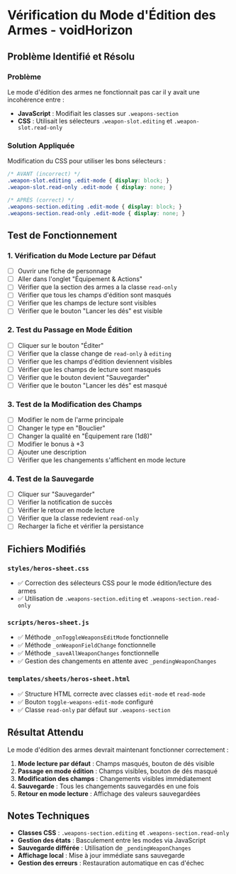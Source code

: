# Vérification du Mode d'Édition des Armes - voidHorizon

## Problème Identifié et Résolu

### **Problème**
Le mode d'édition des armes ne fonctionnait pas car il y avait une incohérence entre :
- **JavaScript** : Modifiait les classes sur `.weapons-section`
- **CSS** : Utilisait les sélecteurs `.weapon-slot.editing` et `.weapon-slot.read-only`

### **Solution Appliquée**
Modification du CSS pour utiliser les bons sélecteurs :
```css
/* AVANT (incorrect) */
.weapon-slot.editing .edit-mode { display: block; }
.weapon-slot.read-only .edit-mode { display: none; }

/* APRÈS (correct) */
.weapons-section.editing .edit-mode { display: block; }
.weapons-section.read-only .edit-mode { display: none; }
```

## Test de Fonctionnement

### **1. Vérification du Mode Lecture par Défaut**
- [ ] Ouvrir une fiche de personnage
- [ ] Aller dans l'onglet "Équipement & Actions"
- [ ] Vérifier que la section des armes a la classe `read-only`
- [ ] Vérifier que tous les champs d'édition sont masqués
- [ ] Vérifier que les champs de lecture sont visibles
- [ ] Vérifier que le bouton "Lancer les dés" est visible

### **2. Test du Passage en Mode Édition**
- [ ] Cliquer sur le bouton "Éditer"
- [ ] Vérifier que la classe change de `read-only` à `editing`
- [ ] Vérifier que les champs d'édition deviennent visibles
- [ ] Vérifier que les champs de lecture sont masqués
- [ ] Vérifier que le bouton devient "Sauvegarder"
- [ ] Vérifier que le bouton "Lancer les dés" est masqué

### **3. Test de la Modification des Champs**
- [ ] Modifier le nom de l'arme principale
- [ ] Changer le type en "Bouclier"
- [ ] Changer la qualité en "Équipement rare (1d8)"
- [ ] Modifier le bonus à +3
- [ ] Ajouter une description
- [ ] Vérifier que les changements s'affichent en mode lecture

### **4. Test de la Sauvegarde**
- [ ] Cliquer sur "Sauvegarder"
- [ ] Vérifier la notification de succès
- [ ] Vérifier le retour en mode lecture
- [ ] Vérifier que la classe redevient `read-only`
- [ ] Recharger la fiche et vérifier la persistance

## Fichiers Modifiés

### **`styles/heros-sheet.css`**
- ✅ Correction des sélecteurs CSS pour le mode édition/lecture des armes
- ✅ Utilisation de `.weapons-section.editing` et `.weapons-section.read-only`

### **`scripts/heros-sheet.js`**
- ✅ Méthode `_onToggleWeaponsEditMode` fonctionnelle
- ✅ Méthode `_onWeaponFieldChange` fonctionnelle
- ✅ Méthode `_saveAllWeaponChanges` fonctionnelle
- ✅ Gestion des changements en attente avec `_pendingWeaponChanges`

### **`templates/sheets/heros-sheet.html`**
- ✅ Structure HTML correcte avec classes `edit-mode` et `read-mode`
- ✅ Bouton `toggle-weapons-edit-mode` configuré
- ✅ Classe `read-only` par défaut sur `.weapons-section`

## Résultat Attendu

Le mode d'édition des armes devrait maintenant fonctionner correctement :
1. **Mode lecture par défaut** : Champs masqués, bouton de dés visible
2. **Passage en mode édition** : Champs visibles, bouton de dés masqué
3. **Modification des champs** : Changements visibles immédiatement
4. **Sauvegarde** : Tous les changements sauvegardés en une fois
5. **Retour en mode lecture** : Affichage des valeurs sauvegardées

## Notes Techniques

- **Classes CSS** : `.weapons-section.editing` et `.weapons-section.read-only`
- **Gestion des états** : Basculement entre les modes via JavaScript
- **Sauvegarde différée** : Utilisation de `_pendingWeaponChanges`
- **Affichage local** : Mise à jour immédiate sans sauvegarde
- **Gestion des erreurs** : Restauration automatique en cas d'échec
